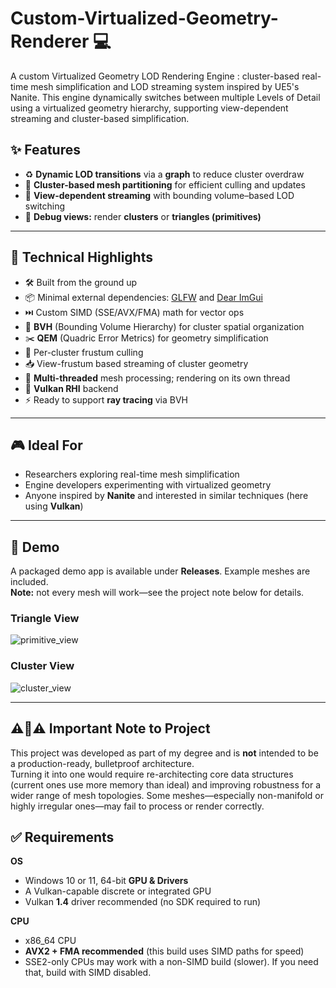 # Custom-Virtualized-Geometry-Renderer 💻
A custom Virtualized Geometry LOD Rendering Engine : cluster-based real-time mesh simplification and LOD streaming system inspired by UE5's Nanite. This engine dynamically switches between multiple Levels of Detail using a virtualized geometry hierarchy, supporting view-dependent streaming and cluster-based simplification.

## ✨ Features
- ♻️ **Dynamic LOD transitions** via a **graph** to reduce cluster overdraw  
- 🧩 **Cluster-based mesh partitioning** for efficient culling and updates  
- 🚀 **View-dependent streaming** with bounding volume–based LOD switching  
- 🍭 **Debug views:** render **clusters** or **triangles (primitives)**
---
## 🔧 Technical Highlights
- 🛠️ Built from the ground up
- 📦 Minimal external dependencies: [GLFW](https://www.glfw.org/) and [Dear ImGui](https://github.com/ocornut/imgui)
- ⏭️ Custom SIMD (SSE/AVX/FMA) math for vector ops
- 🌲 **BVH** (Bounding Volume Hierarchy) for cluster spatial organization
- ✂️ **QEM** (Quadric Error Metrics) for geometry simplification
- 🎯 Per-cluster frustum culling
- 📥 View-frustum based streaming of cluster geometry
- 🧵 **Multi-threaded** mesh processing; rendering on its own thread
- 🌋 **Vulkan RHI** backend
- ⚡️ Ready to support **ray tracing** via BVH
---
## 🎮 Ideal For
- Researchers exploring real-time mesh simplification  
- Engine developers experimenting with virtualized geometry  
- Anyone inspired by **Nanite** and interested in similar techniques (here using **Vulkan**)
---
## 🎥 Demo
A packaged demo app is available under **Releases**. Example meshes are included.  
**Note:** not every mesh will work—see the project note below for details.
### Triangle View
![primitive_view](https://github.com/user-attachments/assets/a9ed94d2-7118-47bd-86d3-0f5ba690bb0b)

### Cluster View
![cluster_view](https://github.com/user-attachments/assets/84c4f374-0396-4df2-bed2-5ee1261dde27)

---
## ⚠️🚧⚠️ Important Note to Project
This project was developed as part of my degree and is **not** intended to be a production-ready, bulletproof architecture.  
Turning it into one would require re-architecting core data structures (current ones use more memory than ideal) and improving robustness for a wider range of mesh topologies. Some meshes—especially non-manifold or highly irregular ones—may fail to process or render correctly.

## ✅ Requirements
**OS**
- Windows 10 or 11, 64-bit
**GPU & Drivers**
- A Vulkan-capable discrete or integrated GPU
- Vulkan **1.4** driver recommended (no SDK required to run)

**CPU**
- x86_64 CPU
- **AVX2 + FMA recommended** (this build uses SIMD paths for speed)
- SSE2-only CPUs may work with a non-SIMD build (slower). If you need that, build with SIMD disabled.



